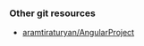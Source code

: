 ### Other git resources

- [aramtiraturyan/AngularProject](https://github.com/aramtiraturyan/AngularProject)
